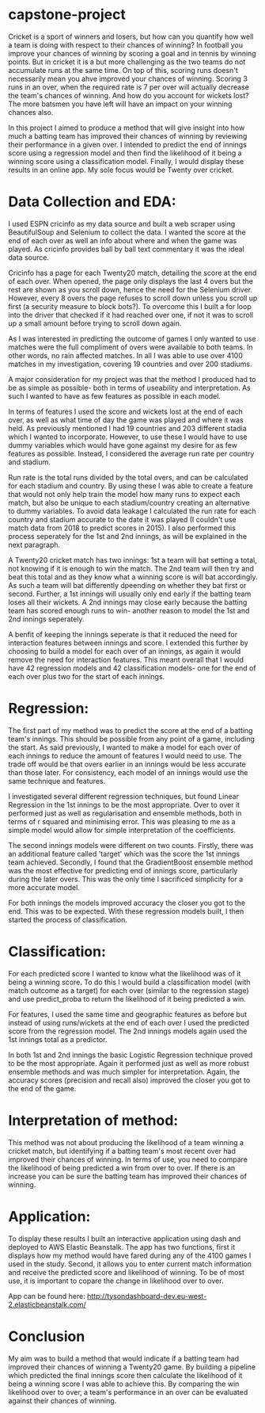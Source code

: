 # capstone-project

Cricket is a sport of winners and losers, but how can you quantify how well a team is doing with respect to their chances of winning? In football you improve your chances of winning by scoring a goal and in tennis by winning points. But in cricket it is a but more challenging as the two teams do not accumulate runs at the same time. On top of this, scoring runs doesn't necessarily mean you ahve improved your chances of winning. Scoring 3 runs in an over, when the required rate is 7 per over will actually decrease the team's chances of winning. And how do you account for wickets lost? The more batsmen you have left will have an impact on your winning chances also.

In this project I aimed to produce a method that will give insight into how much a batting team has improved their chances of winning by reviewing their performance in a given over. I intended to predict the end of innings score using a regression model and then find the likelihood of it being a winning score using a classification model. Finally, I would display these results in an online app. My sole focus would be Twenty over cricket.

# Data Collection and EDA:

I used ESPN cricinfo as my data source and built a web scraper using BeautifulSoup and Selenium to collect the data. I wanted the score at the end of each over as well an info about where and when the game was played. As cricinfo provides ball by ball text commentary it was the ideal data source. 

Cricinfo has a page for each Twenty20 match, detailing the score at the end of each over. When opened, the page only displays the last 4 overs but the rest are shown as you scroll down, hence the need for the Selenium driver. However, every 8 overs the page refuses to scroll down unless you scroll up first (a security measure to block bots?). To overcome this I built a for loop into the driver that checked if it had reached over one, if not it was to scroll up a small amount before trying to scroll down again.

As I was interested in predicting the outcome of games I only wanted to use matches were the full compliment of overs were available to both teams. In other words, no rain affected matches. In all I was able to use over 4100 matches in my investigation, covering 19 countries and over 200 stadiums.

A major consideration for my project was that the method I produced had to be as simple as possible- both in terms of useability and interpretation. As such I wanted to have as few features as possible in each model. 

In terms of features I used the score and wickets lost at the end of each over, as well as what time of day the game was played and where it was held. As previously mentioned I had 19 countries and 203 different stadia which I wanted to incorporate. However, to use these I would have to use dummy variables which would have gone against my desire for as few features as possible. Instead, I considered the average run rate per country and stadium. 

Run rate is the total runs divided by the total overs, and can be calculated for each stadium and country. By using these I was able to create a feature that would not only help train the model how many runs to expect each match, but also be unique to each stadium/country creating an alternative to dummy variables. To avoid data leakage I calculated the run rate for each country and stadium accurate to the date it was played (I couldn't use match data from 2018 to predict scores in 2015). I also performed this process seperately for the 1st and 2nd innings, as will be explained in the next paragraph.

A Twenty20 cricket match has two innings: 1st a team will bat setting a total, not knowing if it is enough to win the match. The 2nd team will then try and beat this total and as they know what a winning score is will bat accordingly. As such a team will bat differently dpeending on whether they bat first or second. Further, a 1st innings will usually only end early if the batting team loses all their wickets. A 2nd innings may close early because the batting team has scored enough runs to win- another reason to model the 1st and 2nd innings seperately. 

A benfit of keeping the innings seperate is that it reduced the need for interaction features between innings and score. I extended this further by choosing to build a model for each over of an innings, as again it would remove the need for interaction features. This meant overall that I would have 42 regression models and 42 classification models- one for the end of each over plus two for the start of each innings. 

# Regression:

The first part of my method was to predict the score at the end of a batting team's innings. This should be possible from any point of a game, including the start. As said previously, I wanted to make a model for each over of each innings to reduce the amount of features I would need to use. The trade off would be that overs earlier in an innings would be less accurate than those later. For consistency, each model of an innings would use the same technique and features.

I investigated several different regression techniques, but found Linear Regression in the 1st innings to be the most appropriate. Over to over it performed just as well as regularisation and ensemble methods, both in terms of r squared and minimising error. This was pleasing to me as a simple model would allow for simple interpretation of the coefficients. 

The second innings models were different on two counts. Firstly, there was an additional feature called 'target' which was the score the 1st innings team achieved. Secondly, I found that the GradientBoost ensemble method was the most effective for predicting end of innings score, particularly during the later overs. This was the only time I sacrificed simplicity for a more accurate model.

For both innings the models improved accuracy the closer you got to the end. This was to be expected. With these regression models built, I then started the process of classification.

# Classification:

For each predicted score I wanted to know what the likelihood was of it being a winning score. To do this I would build a classification model (with match outcome as a target) for each over (similar to the regression stage) and use predict_proba to return the likelihood of it being predicted a win. 

For features, I used the same time and geographic features as before but instead of using runs/wickets at the end of each over I used the predicted score from the regression model. The 2nd innings models again used the 1st innings total as a predictor. 

In both 1st and 2nd innings the basic Logistic Regression technique proved to be the most appropriate. Again it performed just as well as more robust ensemble methods and was much simpler for interpretation.  Again, the accuracy scores (precision and recall also) improved the closer you got to the end of the game.

# Interpretation of method:

This method was not about producing the likelihood of a team winning a cricket match, but identifying if a batting team's most recent over had improved their chances of winning. In terms of use, you need to compare the likelihood of being predicted a win from over to over. If there is an increase you can be sure the batting team has improved their chances of winning. 

# Application:

To display these results I built an interactive application using dash and deployed to AWS Elastic Beanstalk. The app has two functions, first it displays how my method would have fared during any of the 4100 games I used in the study. Second, it allows you to enter current match information and receive the predicted score and likelihood of winning. To be of most use, it is important to copare the change in likelihood over to over.

App can be found here: http://tysondashboard-dev.eu-west-2.elasticbeanstalk.com/

# Conclusion

My aim was to build a method that would indicate if a batting team had improved their chances of winning a Twenty20 game. By building a pipeline which predicted the final innings score then calculate the likelihood of it being a winning score I was able to achieve this. By comparing the win likelihood over to over, a team's performance in an over can be evaluated against their chances of winning.
